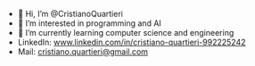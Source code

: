 - 👋 Hi, I’m @CristianoQuartieri
- 👀 I’m interested in programming and AI
- 🌱 I’m currently learning computer science and engineering
- LinkedIn: www.linkedin.com/in/cristiano-quartieri-992225242
- Mail: cristiano.quartieri@gmail.com

